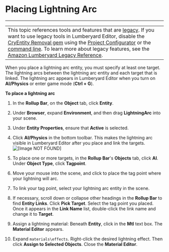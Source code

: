 # Placing Lightning Arc<a name="gems-system-gem-lightning-arc-placing"></a>


****  

|  | 
| --- |
| This topic references tools and features that are [legacy](https://docs.aws.amazon.com/lumberyard/latest/userguide/ly-glos-chap.html#legacy)\. If you want to use legacy tools in Lumberyard Editor, disable the [CryEntity Removal gem](https://docs.aws.amazon.com/lumberyard/latest/userguide/gems-system-cryentity-removal-gem.html) using the [Project Configurator](https://docs.aws.amazon.com/lumberyard/latest/userguide/configurator-intro.html) or the [command line](https://docs.aws.amazon.com/lumberyard/latest/userguide/lmbr-exe.html)\. To learn more about legacy features, see the [Amazon Lumberyard Legacy Reference](https://docs.aws.amazon.com/lumberyard/latest/legacyreference/)\. | 

When you place a lightning arc entity, you must specify at least one target\. The lightning arcs between the lightning arc entity and each target that is linked\. The lightning arc appears in Lumberyard Editor when you turn on **AI/Physics** or enter game mode \(**Ctrl \+ G**\)\.

**To place a lightning arc**

1. In the **Rollup Bar**, on the **Object** tab, click **Entity**\.

1. Under **Browser**, expand **Environment**, and then drag **LightningArc** into your scene\.

1. Under **Entity Properties**, ensure that **Active** is selected\.

1. Click **AI/Physics** in the bottom toolbar\. This makes the lightning arc visible in Lumberyard Editor after you place and link the targets\.  
![\[Image NOT FOUND\]](http://docs.aws.amazon.com/lumberyard/latest/userguide/images/gems-system-lightning-ai-physics.png)

1. To place one or more targets, in the **Rollup Bar**'s **Objects** tab, click **AI**\. Under **Object Type**, click **Tagpoint**\.

1. Move your mouse into the scene, and click to place the tag point where your lightning will arc\.

1. To link your tag point, select your lightning arc entity in the scene\.

1. If necessary, scroll down or collapse other headings in the **Rollup Bar** to find **Entity Links**\. Click **Pick Target**\. Select the tag point you placed\. Once it appears in the **Link Name** list, double\-click the link name and change it to **Target**\.

1. Assign a lightning material: Beneath **Entity**, click in the **Mtl** text box\. The **Material Editor** appears\.

1. Expand `materials\effects`\. Right\-click the desired lightning effect\. Then click **Assign to Selected Objects**\. Close the **Material Editor**\.